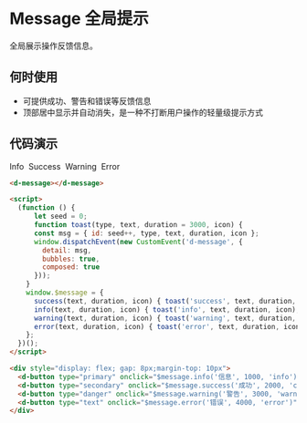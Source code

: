 # Message 全局提示 <Badge type="warning" text="beta" />

全局展示操作反馈信息。

## 何时使用

- 可提供成功、警告和错误等反馈信息
- 顶部居中显示并自动消失，是一种不打断用户操作的轻量级提示方式

## 代码演示

<d-message></d-message>

<!-- <script>
  (function () {
      let seed = 0;
      function toast(type, text, duration = 3000, icon) {
      const msg = { id: seed++, type, text, duration, icon };
      window.dispatchEvent(new CustomEvent('d-message', {
        detail: msg,
        bubbles: true,
        composed: true
      }));
    }
    window.$message = {
      success(text, duration, icon) { toast('success', text, duration, icon); },
      info(text, duration, icon) { toast('info', text, duration, icon); },
      warning(text, duration, icon) { toast('warning', text, duration, icon); },
      error(text, duration, icon) { toast('error', text, duration, icon); },
    };
  })();
</script> -->

<div style="display: flex; gap: 8px;margin-top: 10px">
  <d-button type="primary" onclick="$message.info('信息', 1000, 'info')">Info</d-button>
  <d-button type="secondary" onclick="$message.success('成功', 2000, 'check')">Success</d-button>
  <d-button type="danger" onclick="$message.warning('警告', 3000, 'warning')">Warning</d-button>
  <d-button type="text" onclick="$message.error('错误', 4000, 'error')">Error</d-button>
</div>

```HTML
<d-message></d-message>

<script>
  (function () {
      let seed = 0;
      function toast(type, text, duration = 3000, icon) {
      const msg = { id: seed++, type, text, duration, icon };
      window.dispatchEvent(new CustomEvent('d-message', {
        detail: msg,
        bubbles: true,
        composed: true
      }));
    }
    window.$message = {
      success(text, duration, icon) { toast('success', text, duration, icon); },
      info(text, duration, icon) { toast('info', text, duration, icon); },
      warning(text, duration, icon) { toast('warning', text, duration, icon); },
      error(text, duration, icon) { toast('error', text, duration, icon); },
    };
  })();
</script>

<div style="display: flex; gap: 8px;margin-top: 10px">
  <d-button type="primary" onclick="$message.info('信息', 1000, 'info')">Info</d-button>
  <d-button type="secondary" onclick="$message.success('成功', 2000, 'check')">Success</d-button>
  <d-button type="danger" onclick="$message.warning('警告', 3000, 'warning')">Warning</d-button>
  <d-button type="text" onclick="$message.error('错误', 4000, 'error')">Error</d-button>
</div>
```
